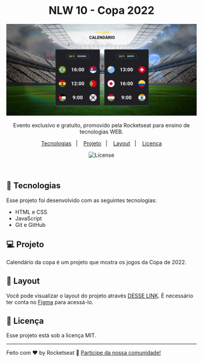 <h1 align="center"> NLW 10 - Copa 2022 </h1>

<img src="assets/capa-of.png" alt="Capa da NLW.">

<p align="center">
Evento exclusivo e gratuito, promovido pela Rocketseat para ensino de tecnologias WEB.
</p>

<p align="center">
  <a href="#-tecnologias">Tecnologias</a>&nbsp;&nbsp;&nbsp;|&nbsp;&nbsp;&nbsp;
  <a href="#-projeto">Projeto</a>&nbsp;&nbsp;&nbsp;|&nbsp;&nbsp;&nbsp;
  <a href="#-layout">Layout</a>&nbsp;&nbsp;&nbsp;|&nbsp;&nbsp;&nbsp;
  <a href="#memo-licença">Licença</a>
</p>

<p align="center">
  <img alt="License" src="https://img.shields.io/static/v1?label=license&message=MIT&color=49AA26&labelColor=000000">
</p>

<br>



## 🚀 Tecnologias

Esse projeto foi desenvolvido com as seguintes tecnologias:

- HTML e CSS
- JavaScript 
- Git e GitHub


## 💻 Projeto

Calendário da copa é um projeto que mostra os jogos da Copa de 2022. 

## 🔖 Layout

Você pode visualizar o layout do projeto através [DESSE LINK](https://www.figma.com/file/47nyiXgwtLZvrRQZwD3K6S/Calend%C3%A1rio-de-Jogos-Community?is-community-duplicate=1&fuid=). É necessário ter conta no [Figma](https://figma.com) para acessá-lo.

## :memo: Licença

Esse projeto está sob a licença MIT.

---

Feito com ♥ by Rocketseat :wave: [Participe da nossa comunidade!](https://discord.gg/rocketseat)
